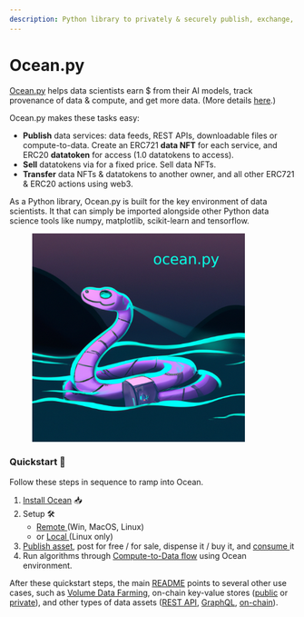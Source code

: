 ```yaml
---
description: Python library to privately & securely publish, exchange, and consume data.
---
```


# Ocean.py

[Ocean.py](https://github.com/oceanprotocol/ocean.py) helps data scientists earn $ from their AI models, track provenance of data & compute, and get more data. (More details [here](../).)

Ocean.py makes these tasks easy:

* **Publish** data services: data feeds, REST APIs, downloadable files or compute-to-data. Create an ERC721 **data NFT** for each service, and ERC20 **datatoken** for access (1.0 datatokens to access).
* **Sell** datatokens via for a fixed price. Sell data NFTs.
* **Transfer** data NFTs & datatokens to another owner, and all other ERC721 & ERC20 actions using web3.

As a Python library, Ocean.py is built for the key environment of data scientists. It that can simply be imported alongside other Python data science tools like numpy, matplotlib, scikit-learn and tensorflow.

<figure><img src="../../.gitbook/assets/ocean_py.png" alt="" width="375"><figcaption></figcaption></figure>

### Quickstart 🚀

Follow these steps in sequence to ramp into Ocean.

1. [Install Ocean](install.md) 📥
2. Setup 🛠️
   * [Remote ](remote-setup.md)(Win, MacOS, Linux)
   * or [Local ](local-setup.md)(Linux only)
3. [Publish asset](publish-flow.md), post for free / for sale, dispense it / buy it, and [consume ](consume-flow.md)it
4. Run algorithms through [Compute-to-Data flow](compute-flow.md) using Ocean environment.

After these quickstart steps, the main [README](https://github.com/oceanprotocol/ocean.py/blob/main/README.md) points to several other use cases, such as [Volume Data Farming](https://github.com/oceanprotocol/ocean.py/blob/main/READMEs/df.md), on-chain key-value stores ([public](https://github.com/oceanprotocol/ocean.py/blob/main/READMEs/key-value-public.md) or [private](https://github.com/oceanprotocol/ocean.py/blob/main/READMEs/key-value-private.md)), and other types of data assets ([REST API](https://github.com/oceanprotocol/ocean.py/blob/main/READMEs/publish-flow-restapi.md), [GraphQL](https://github.com/oceanprotocol/ocean.py/blob/main/READMEs/publish-flow-graphql.md), [on-chain](https://github.com/oceanprotocol/ocean.py/blob/main/READMEs/publish-flow-onchain.md)).
